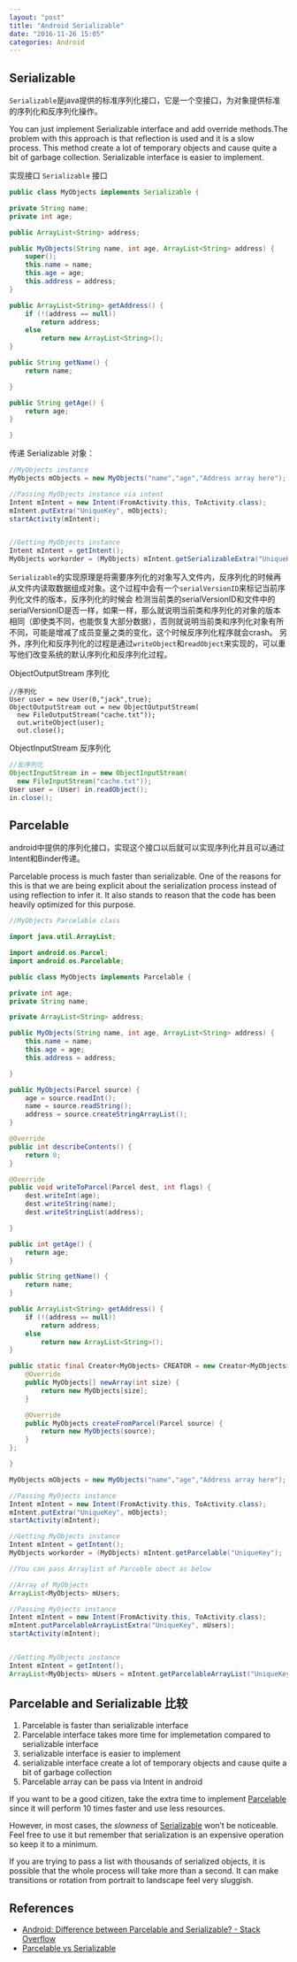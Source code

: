 ```yaml
---
layout: "post"
title: "Android Serializable"
date: "2016-11-26 15:05"
categories: Android
---
```


## Serializable

`Serializable`是java提供的标准序列化接口，它是一个空接口，为对象提供标准的序列化和反序列化操作。

You can just implement Serializable interface and add override methods.The problem with this approach is that reflection is used and it is a slow process. This method create a lot of temporary objects and cause quite a bit of garbage collection. Serializable interface is easier to implement.

实现接口 `Serializable` 接口

```java
public class MyObjects implements Serializable {

private String name;
private int age;

public ArrayList<String> address;

public MyObjects(String name, int age, ArrayList<String> address) {
    super();
    this.name = name;
    this.age = age;
    this.address = address;
}

public ArrayList<String> getAddress() {
    if (!(address == null))
        return address;
    else
        return new ArrayList<String>();
}

public String getName() {
    return name;

}

public String getAge() {
    return age;
}

}
```

传递 Serializable 对象：

```java
//MyObjects instance
MyObjects mObjects = new MyObjects("name","age","Address array here");

//Passing MyObjects instance via intent
Intent mIntent = new Intent(FromActivity.this, ToActivity.class);
mIntent.putExtra("UniqueKey", mObjects);
startActivity(mIntent);


//Getting MyObjects instance
Intent mIntent = getIntent();
MyObjects workorder = (MyObjects) mIntent.getSerializableExtra("UniqueKey");
```


`Serializable`的实现原理是将需要序列化的对象写入文件内，反序列化的时候再从文件内读取数据组成对象。这个过程中会有一个`serialVersionID`来标记当前序列化文件的版本，反序列化的时候会
检测当前类的serialVersionID和文件中的serialVersionID是否一样，如果一样，那么就说明当前类和序列化的对象的版本相同（即使类不同，也能恢复大部分数据），否则就说明当前类和序列化对象有所不同，可能是增减了成员变量之类的变化，这个时候反序列化程序就会crash。
另外，序列化和反序列化的过程是通过`writeObject`和`readObject`来实现的，可以重写他们改变系统的默认序列化和反序列化过程。

ObjectOutputStream 序列化

```
//序列化
User user = new User(0,"jack",true);
ObjectOutputStream out = new ObjectOutputStream(
  new FileOutputStream("cache.txt"));
  out.writeObject(user);
  out.close();
```

ObjectInputStream 反序列化

```java
//反序列化
ObjectInputStream in = new ObjectInputStream(
  new FileInputStream("cache.txt"));
User user = (User) in.readObject();
in.close();
```

## Parcelable

android中提供的序列化接口，实现这个接口以后就可以实现序列化并且可以通过Intent和Binder传递。

Parcelable process is much faster than serializable. One of the reasons for this is that we are being explicit about the serialization process instead of using reflection to infer it. It also stands to reason that the code has been heavily optimized for this purpose.

```java
//MyObjects Parcelable class

import java.util.ArrayList;

import android.os.Parcel;
import android.os.Parcelable;

public class MyObjects implements Parcelable {

private int age;
private String name;

private ArrayList<String> address;

public MyObjects(String name, int age, ArrayList<String> address) {
    this.name = name;
    this.age = age;
    this.address = address;

}

public MyObjects(Parcel source) {
    age = source.readInt();
    name = source.readString();
    address = source.createStringArrayList();
}

@Override
public int describeContents() {
    return 0;
}

@Override
public void writeToParcel(Parcel dest, int flags) {
    dest.writeInt(age);
    dest.writeString(name);
    dest.writeStringList(address);

}

public int getAge() {
    return age;
}

public String getName() {
    return name;
}

public ArrayList<String> getAddress() {
    if (!(address == null))
        return address;
    else
        return new ArrayList<String>();
}

public static final Creator<MyObjects> CREATOR = new Creator<MyObjects>() {
    @Override
    public MyObjects[] newArray(int size) {
        return new MyObjects[size];
    }

    @Override
    public MyObjects createFromParcel(Parcel source) {
        return new MyObjects(source);
    }
};

}
```


```java
MyObjects mObjects = new MyObjects("name","age","Address array here");

//Passing MyOjects instance
Intent mIntent = new Intent(FromActivity.this, ToActivity.class);
mIntent.putExtra("UniqueKey", mObjects);
startActivity(mIntent);

//Getting MyObjects instance
Intent mIntent = getIntent();
MyObjects workorder = (MyObjects) mIntent.getParcelable("UniqueKey");

//You can pass Arraylist of Parceble obect as below

//Array of MyObjects
ArrayList<MyObjects> mUsers;

//Passing MyOjects instance
Intent mIntent = new Intent(FromActivity.this, ToActivity.class);
mIntent.putParcelableArrayListExtra("UniqueKey", mUsers);
startActivity(mIntent);


//Getting MyObjects instance
Intent mIntent = getIntent();
ArrayList<MyObjects> mUsers = mIntent.getParcelableArrayList("UniqueKey");
```

## Parcelable and Serializable 比较

1.  Parcelable is faster than serializable interface
2.  Parcelable interface takes more time for implemetation compared to serializable interface
3.  serializable interface is easier to implement
4.  serializable interface create a lot of temporary objects and cause quite a bit of garbage collection
5.  Parcelable array can be pass via Intent in android

If you want to be a good citizen, take the extra time to implement [Parcelable](http://developer.android.com/reference/android/os/Parcelable.html) since it will perform 10 times faster and use less resources.

However, in most cases, the _slowness_ of [Serializable](https://developer.android.com/reference/java/io/Serializable.html) won’t be noticeable. Feel free to use it  but  remember that serialization is an expensive operation so keep it to a minimum.

If you are trying to pass a list with thousands of serialized objects, it is possible that the whole process will take more than a second. It can make transitions or rotation from portrait to landscape feel very sluggish.

## References

- [Android: Difference between Parcelable and Serializable? - Stack Overflow](http://stackoverflow.com/questions/3323074/android-difference-between-parcelable-and-serializable)
- [Parcelable vs Serializable](http://www.developerphil.com/parcelable-vs-serializable/)
